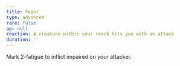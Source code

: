 ```yaml
---
title: Feint
type: advanced
rare: false
ap: null
reaction: A creature within your reach hits you with an attack
duration: ''
---
```


Mark 2-fatigue to inflict impaired on your attacker.
